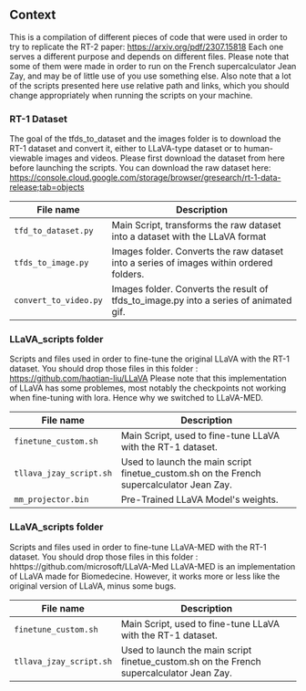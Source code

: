 ## Context
This is a compilation of different pieces of code that were used in order to try to replicate the RT-2 paper:
https://arxiv.org/pdf/2307.15818
Each one serves a different purpose and depends on different files.
Please note that some of them were made in order to run on the French supercalculator Jean Zay, and may be of little use of you use something else.
Also note that a lot of the scripts presented here use relative path and links, which you should change appropriately when running the scripts on your machine.

### RT-1 Dataset

The goal of the tfds_to_dataset and the images folder is to download the RT-1 dataset and convert it, either to LLaVA-type dataset or to human-viewable images and videos.
Please first download the dataset from here before launching the scripts.
You can download the raw dataset here:
https://console.cloud.google.com/storage/browser/gresearch/rt-1-data-release;tab=objects


| File name              | Description                                                                              |
|------------------------|------------------------------------------------------------------------------------------|
| `tfd_to_dataset.py`    | Main Script, transforms the raw dataset into a dataset with the LLaVA format             |
| `tfds_to_image.py`     | Images folder. Converts the raw dataset into a series of images within ordered folders.  |
| `convert_to_video.py`  | Images folder. Converts the result of tfds_to_image.py into a series of animated gif.    |


### LLaVA_scripts folder

Scripts and files used in order to fine-tune the original LLaVA with the RT-1 dataset.
You should drop those files in this folder :
https://github.com/haotian-liu/LLaVA
Please note that this implementation of LLaVA has some problemes, most notably the checkpoints not working when fine-tuning with lora. 
Hence why we switched to LLaVA-MED.

| File name              | Description                                                                              |
|------------------------|------------------------------------------------------------------------------------------|
| `finetune_custom.sh`   | Main Script, used to fine-tune LLaVA with the RT-1 dataset.                              |
| `tllava_jzay_script.sh`| Used to launch the main script finetue_custom.sh on the French supercalculator Jean Zay. |
| `mm_projector.bin`     | Pre-Trained LLaVA Model's weights.                                                       |

### LLaVA_scripts folder

Scripts and files used in order to fine-tune LLaVA-MED with the RT-1 dataset.
You should drop those files in this folder :
hhttps://github.com/microsoft/LLaVA-Med
LLaVA-MED is an implementation of LLaVA made for Biomedecine. However, it works more or less like the original version of LLaVA, minus some bugs.

| File name              | Description                                                                              |
|------------------------|------------------------------------------------------------------------------------------|
| `finetune_custom.sh`   | Main Script, used to fine-tune LLaVA with the RT-1 dataset.                              |
| `tllava_jzay_script.sh`| Used to launch the main script finetue_custom.sh on the French supercalculator Jean Zay. |
